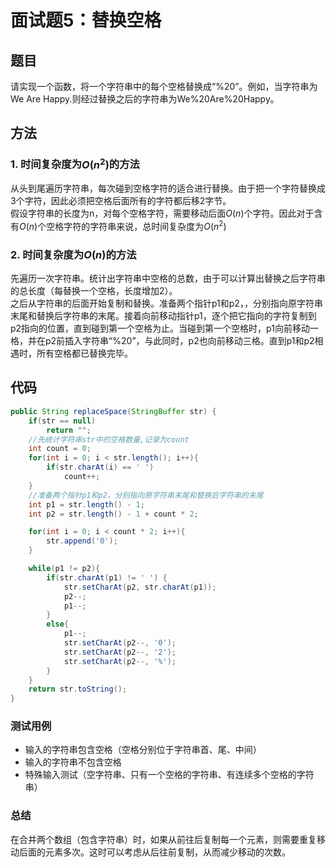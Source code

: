 # 面试题5：替换空格

## 题目
请实现一个函数，将一个字符串中的每个空格替换成“%20”。例如，当字符串为We Are Happy.则经过替换之后的字符串为We%20Are%20Happy。

## 方法
### 1. 时间复杂度为$O(n^2)$的方法
从头到尾遍历字符串，每次碰到空格字符的适合进行替换。由于把一个字符替换成3个字符，因此必须把空格后面所有的字符都后移2字节。    
假设字符串的长度为n，对每个空格字符，需要移动后面$O(n)$个字符。因此对于含有$O(n)$个空格字符的字符串来说，总时间复杂度为$O(n^2)$

### 2. 时间复杂度为$O(n)$的方法
先遍历一次字符串。统计出字符串中空格的总数，由于可以计算出替换之后字符串的总长度（每替换一个空格，长度增加2）。  
之后从字符串的后面开始复制和替换。准备两个指针p1和p2，，分别指向原字符串末尾和替换后字符串的末尾。接着向前移动指针p1，逐个把它指向的字符复制到p2指向的位置，直到碰到第一个空格为止。当碰到第一个空格时，p1向前移动一格，并在p2前插入字符串“%20”，与此同时，p2也向前移动三格。直到p1和p2相遇时，所有空格都已替换完毕。
## 代码
```java
public String replaceSpace(StringBuffer str) {
    if(str == null)
        return "";
    //先统计字符串str中的空格数量,记录为count
    int count = 0;
    for(int i = 0; i < str.length(); i++){
        if(str.charAt(i) == ' ')
            count++;
    }
    //准备两个指针p1和p2，分别指向原字符串末尾和替换后字符串的末尾
    int p1 = str.length() - 1;
    int p2 = str.length() - 1 + count * 2;

    for(int i = 0; i < count * 2; i++){
        str.append('0');
    }

    while(p1 != p2){
        if(str.charAt(p1) != ' ') {
            str.setCharAt(p2, str.charAt(p1));
            p2--;
            p1--;
        }
        else{
            p1--;
            str.setCharAt(p2--, '0');
            str.setCharAt(p2--, '2');
            str.setCharAt(p2--, '%');
        }
    }
    return str.toString();
}
```

### 测试用例
* 输入的字符串包含空格（空格分别位于字符串首、尾、中间）
* 输入的字符串不包含空格
* 特殊输入测试（空字符串、只有一个空格的字符串、有连续多个空格的字符串）

### 总结
在合并两个数组（包含字符串）时，如果从前往后复制每一个元素，则需要重复移动后面的元素多次。这时可以考虑从后往前复制，从而减少移动的次数。
